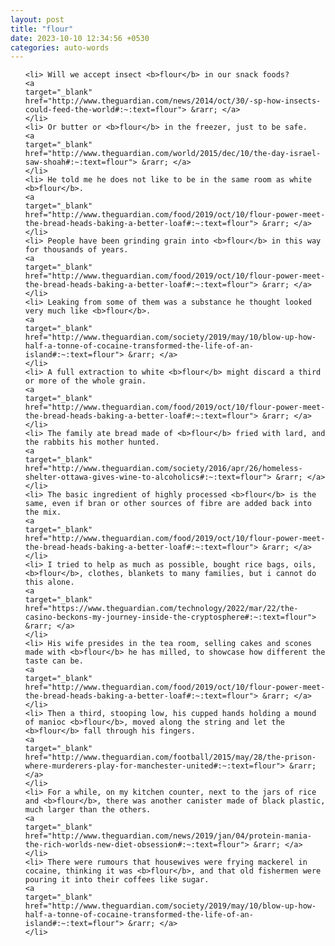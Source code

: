 ```yaml
---
layout: post
title: "flour"
date: 2023-10-10 12:34:56 +0530
categories: auto-words
---
```

<ol>

    <li> Will we accept insect <b>flour</b> in our snack foods?
    <a 
    target="_blank" 
    href="http://www.theguardian.com/news/2014/oct/30/-sp-how-insects-could-feed-the-world#:~:text=flour"> &rarr; </a>
    </li>
    <li> Or butter or <b>flour</b> in the freezer, just to be safe.
    <a 
    target="_blank" 
    href="http://www.theguardian.com/world/2015/dec/10/the-day-israel-saw-shoah#:~:text=flour"> &rarr; </a>
    </li>
    <li> He told me he does not like to be in the same room as white <b>flour</b>.
    <a 
    target="_blank" 
    href="http://www.theguardian.com/food/2019/oct/10/flour-power-meet-the-bread-heads-baking-a-better-loaf#:~:text=flour"> &rarr; </a>
    </li>
    <li> People have been grinding grain into <b>flour</b> in this way for thousands of years.
    <a 
    target="_blank" 
    href="http://www.theguardian.com/food/2019/oct/10/flour-power-meet-the-bread-heads-baking-a-better-loaf#:~:text=flour"> &rarr; </a>
    </li>
    <li> Leaking from some of them was a substance he thought looked very much like <b>flour</b>.
    <a 
    target="_blank" 
    href="http://www.theguardian.com/society/2019/may/10/blow-up-how-half-a-tonne-of-cocaine-transformed-the-life-of-an-island#:~:text=flour"> &rarr; </a>
    </li>
    <li> A full extraction to white <b>flour</b> might discard a third or more of the whole grain.
    <a 
    target="_blank" 
    href="http://www.theguardian.com/food/2019/oct/10/flour-power-meet-the-bread-heads-baking-a-better-loaf#:~:text=flour"> &rarr; </a>
    </li>
    <li> The family ate bread made of <b>flour</b> fried with lard, and the rabbits his mother hunted.
    <a 
    target="_blank" 
    href="http://www.theguardian.com/society/2016/apr/26/homeless-shelter-ottawa-gives-wine-to-alcoholics#:~:text=flour"> &rarr; </a>
    </li>
    <li> The basic ingredient of highly processed <b>flour</b> is the same, even if bran or other sources of fibre are added back into the mix.
    <a 
    target="_blank" 
    href="http://www.theguardian.com/food/2019/oct/10/flour-power-meet-the-bread-heads-baking-a-better-loaf#:~:text=flour"> &rarr; </a>
    </li>
    <li> I tried to help as much as possible, bought rice bags, oils, <b>flour</b>, clothes, blankets to many families, but i cannot do this alone.
    <a 
    target="_blank" 
    href="https://www.theguardian.com/technology/2022/mar/22/the-casino-beckons-my-journey-inside-the-cryptosphere#:~:text=flour"> &rarr; </a>
    </li>
    <li> His wife presides in the tea room, selling cakes and scones made with <b>flour</b> he has milled, to showcase how different the taste can be.
    <a 
    target="_blank" 
    href="http://www.theguardian.com/food/2019/oct/10/flour-power-meet-the-bread-heads-baking-a-better-loaf#:~:text=flour"> &rarr; </a>
    </li>
    <li> Then a third, stooping low, his cupped hands holding a mound of manioc <b>flour</b>, moved along the string and let the <b>flour</b> fall through his fingers.
    <a 
    target="_blank" 
    href="http://www.theguardian.com/football/2015/may/28/the-prison-where-murderers-play-for-manchester-united#:~:text=flour"> &rarr; </a>
    </li>
    <li> For a while, on my kitchen counter, next to the jars of rice and <b>flour</b>, there was another canister made of black plastic, much larger than the others.
    <a 
    target="_blank" 
    href="http://www.theguardian.com/news/2019/jan/04/protein-mania-the-rich-worlds-new-diet-obsession#:~:text=flour"> &rarr; </a>
    </li>
    <li> There were rumours that housewives were frying mackerel in cocaine, thinking it was <b>flour</b>, and that old fishermen were pouring it into their coffees like sugar.
    <a 
    target="_blank" 
    href="http://www.theguardian.com/society/2019/may/10/blow-up-how-half-a-tonne-of-cocaine-transformed-the-life-of-an-island#:~:text=flour"> &rarr; </a>
    </li>